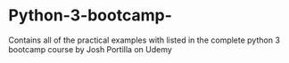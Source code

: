 # Python-3-bootcamp-
Contains all of the practical examples with  listed in the complete python 3 bootcamp course by Josh Portilla on Udemy
